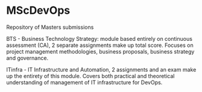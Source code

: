 # MScDevOps
Repository of Masters submissions

BTS - Business Technology Strategy: module based entirely on continuous assessment (CA), 2 separate assignments make up total score. Focuses on project management methodologies, business proposals, business strategy and governance.

ITinfra - IT Infrastructure and Automation, 2 assignments and an exam make up the entirety of this module. Covers both practical and theoretical understanding of management of IT infrastructure for DevOps.